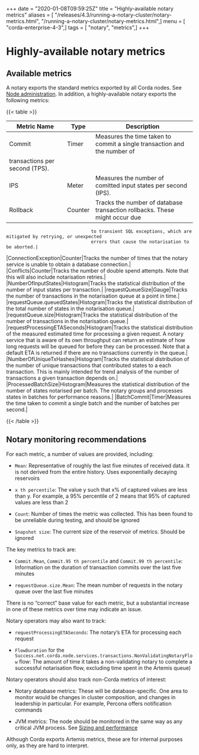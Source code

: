 +++
date = "2020-01-08T09:59:25Z"
title = "Highly-available notary metrics"
aliases = [ "/releases/4.3/running-a-notary-cluster/notary-metrics.html", "/running-a-notary-cluster/notary-metrics.html",]
menu = [ "corda-enterprise-4-3",]
tags = [ "notary", "metrics",]
+++


# Highly-available notary metrics


## Available metrics

A notary exports the standard metrics exported by all Corda nodes. See [Node administration](../node-administration.md). In addition, a
                highly-available notary exports the following metrics:


{{< table >}}

|Metric Name|Type|Description|
|-----------------------------|-----------|------------------------------------------------------------------------------|
|Commit|Timer|Measures the time taken to commit a single transaction and the number of
                                    transactions per second (TPS).|
|IPS|Meter|Measures the number of comitted input states per second (IPS).|
|Rollback|Counter|Tracks the number of database transaction rollbacks. These might occur due
                                    to transient SQL exceptions, which are mitigated by retrying, or unexpected
                                    errors that cause the notarisation to be aborted.|
|ConnectionException|Counter|Tracks the number of times that the notary service is unable to obtain a
                                    database connection.|
|Conflicts|Counter|Tracks the number of double spend attempts. Note that this will also include
                                    notarisation retries.|
|NumberOfInputStates|Histogram|Tracks the statistical distribution of the number of input states per
                                    transaction.|
|requestQueueSize|Gauge|Tracks the number of transactions in the notarisation queue at a point in
                                    time.|
|requestQueue.queuedStates|Histogram|Tracks the statistical distribution of the total number of states in the
                                    notarisation queue.|
|requestQueue.size|Histogram|Tracks the statistical distribution of the number of transactions in the
                                    notarisation queue.|
|requestProcessingETASeconds|Histogram|Tracks the statistical distribution of the measured estimated time for
                                    processing a given request. A notary service that is aware of its own
                                    throughput can return an estimate of how long requests will be queued for
                                    before they can be processed. Note that a default ETA is returned if there
                                    are no transactions currently in the queue.|
|NumberOfUniqueTxHashes|Histogram|Tracks the statistical distribution of the number of unique transactions
                                    that contributed states to a each transaction. This is mainly intended for
                                    trend analysis of the number of transactions a given transaction depends on.|
|ProcessedBatchSize|Histogram|Measures the statistical distribution of the number of states notarised per
                                    batch. The notary groups and processes states in batches for performance
                                    reasons.|
|BatchCommit|Timer|Measures the time taken to commit a single batch and the number of batches
                                    per second.|

{{< /table >}}

## Notary monitoring recommendations

For each metric, a number of values are provided, including:


* `Mean`: Representative of roughly the last five minutes of received data. It is not derived from the entire
                        history. Uses exponentially decaying reservoirs


* `x th percentile`: The value y such that x% of captured values are less than y. For example, a 95% percentile of 2
                        means that 95% of captured values are less than 2


* `Count`: Number of times the metric was collected. This has been found to be unreliable during testing, and should
                        be ignored


* `Snapshot size`: The current size of the reservoir of metrics. Should be ignored


The key metrics to track are:


* `Commit.Mean`, `Commit.95 th percentile` and `Commit.99 th percentile`: Information on the duration of
                        transaction commits over the last five minutes


* `requestQueue.size.Mean`: The mean number of requests in the notary queue over the last five minutes


There is no “correct” base value for each metric, but a substantial increase in one of these metrics over time may
                indicate an issue.

Notary operators may also want to track:


* `requestProcessingETASeconds`: The notary’s ETA for processing each request


* `FlowDuration` for the `Success.net.corda.node.services.transactions.NonValidatingNotaryFlow` flow: The amount
                        of time it takes a non-validating notary to complete a successful notarisation flow, excluding time spent in the
                        Artemis queue)


Notary operators should also track non-Corda metrics of interest:


* Notary database metrics: These will be database-specific. One area to monitor would be changes in cluster
                        composition, and changes in leadership in particular. For example, Percona offers notification commands


* JVM metrics: The node should be monitored in the same way as any critical JVM process. See
                        [Sizing and performance](../sizing-and-performance.md)


Although Corda exports Artemis metrics, these are for internal purposes only, as they are hard to interpret.


